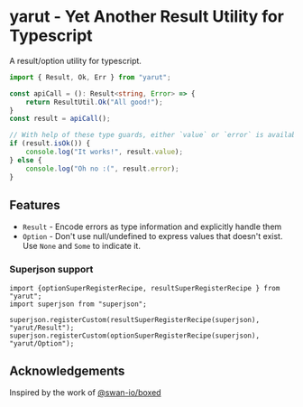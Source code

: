 # yarut - Yet Another Result Utility for Typescript

A result/option utility for typescript.

```typescript
import { Result, Ok, Err } from "yarut";

const apiCall = (): Result<string, Error> => {
    return ResultUtil.Ok("All good!");
}
const result = apiCall();

// With help of these type guards, either `value` or `error` is available
if (result.isOk()) {
    console.log("It works!", result.value);
} else {
    console.log("Oh no :(", result.error);
}

```

## Features
* `Result` - Encode errors as type information and explicitly handle them
* `Option` - Don't use null/undefined to express values that doesn't exist. Use `None` and `Some` to indicate it.

### Superjson support
```
import {optionSuperRegisterRecipe, resultSuperRegisterRecipe } from "yarut";
import superjson from "superjson";

superjson.registerCustom(resultSuperRegisterRecipe(superjson), "yarut/Result");
superjson.registerCustom(optionSuperRegisterRecipe(superjson), "yarut/Option");
```
## Acknowledgements
Inspired by the work of [@swan-io/boxed](https://github.com/swan-io/boxed)

